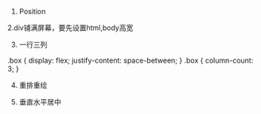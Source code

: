1. Position


2.div铺满屏幕，要先设置html,body高宽
  <style>
        *{
            margin: 0;
            padding: 0;
         }
         html,body{
             width: 100%;
             height: 100%;
        }
        div{
             width:100%;
             height: 100%;
            background: yellow;
        }
  </style>
  
3. 一行三列

.box {
            display: flex;
            justify-content: space-between;
          }
.box {
  column-count: 3;
}

4. 重排重绘

5. 垂直水平居中
